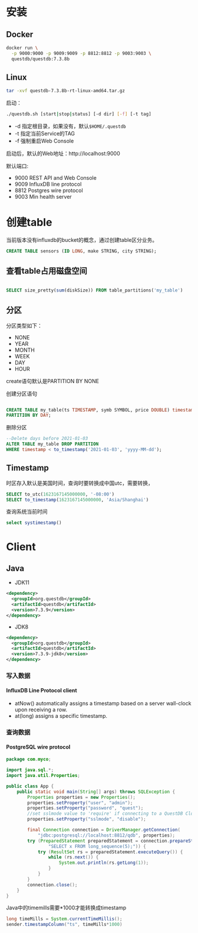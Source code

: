 # 安装

## Docker

```sh
docker run \
  -p 9000:9000 -p 9009:9009 -p 8812:8812 -p 9003:9003 \
  questdb/questdb:7.3.8b
```

## Linux

```sh
tar -xvf questdb-7.3.8b-rt-linux-amd64.tar.gz

```

启动：

```sh
./questdb.sh [start|stop|status] [-d dir] [-f] [-t tag]

```

* -d 指定根目录，如果没有，默认`$HOME/.questdb`
* -t 指定当前Service的TAG
* -f 强制重启Web Console

启动后，默认的Web地址：http://localhost:9000

默认端口:

* 9000 REST API and Web Console
* 9009 InfluxDB line protocol 
* 8812 Postgres wire protocol 
* 9003 Min health server


# 创建table

当前版本没有influxdb的bucket的概念，通过创建table区分业务。

```sql
CREATE TABLE sensors (ID LONG, make STRING, city STRING);

```

## 查看table占用磁盘空间

```sql

SELECT size_pretty(sum(diskSize)) FROM table_partitions('my_table')

```

## 分区

分区类型如下：

* NONE
* YEAR
* MONTH
* WEEK
* DAY
* HOUR

create语句默认是PARTITION BY NONE

创建分区语句

```sql

CREATE TABLE my_table(ts TIMESTAMP, symb SYMBOL, price DOUBLE) timestamp(ts)
PARTITION BY DAY;

```

删除分区

```sql
--Delete days before 2021-01-03
ALTER TABLE my_table DROP PARTITION
WHERE timestamp < to_timestamp('2021-01-03', 'yyyy-MM-dd');

```

## Timestamp

时区存入默认是美国时间，查询时要转换成中国utc，需要转换，

```sql
SELECT to_utc(1623167145000000, '-08:00')
SELECT to_timestamp(1623167145000000, 'Asia/Shanghai')
```

查询系统当前时间

```sql
select systimestamp()

```


# Client

## Java

* JDK11

```xml
<dependency>
  <groupId>org.questdb</groupId>
  <artifactId>questdb</artifactId>
  <version>7.3.9</version>
</dependency>

```

* JDK8

```xml
<dependency>
  <groupId>org.questdb</groupId>
  <artifactId>questdb</artifactId>
  <version>7.3.9-jdk8</version>
</dependency>

```

### 写入数据

#### InfluxDB Line Protocol client


* atNow() automatically assigns a timestamp based on a server wall-clock upon receiving a row.
* at(long) assigns a specific timestamp.


### 查询数据

#### PostgreSQL wire protocol

```java
package com.myco;

import java.sql.*;
import java.util.Properties;

public class App {
    public static void main(String[] args) throws SQLException {
        Properties properties = new Properties();
        properties.setProperty("user", "admin");
        properties.setProperty("password", "quest");
        //set sslmode value to 'require' if connecting to a QuestDB Cloud instance
        properties.setProperty("sslmode", "disable");

        final Connection connection = DriverManager.getConnection(
            "jdbc:postgresql://localhost:8812/qdb", properties);
        try (PreparedStatement preparedStatement = connection.prepareStatement(
                "SELECT x FROM long_sequence(5);")) {
            try (ResultSet rs = preparedStatement.executeQuery()) {
                while (rs.next()) {
                    System.out.println(rs.getLong(1));
                }
            }
        }
        connection.close();
    }
}

```

Java中的timemills需要*1000才能转换成timestamp

```java
long timeMills = System.currentTimeMillis();
sender.timestampColumn("ts", timeMills*1000)
```



